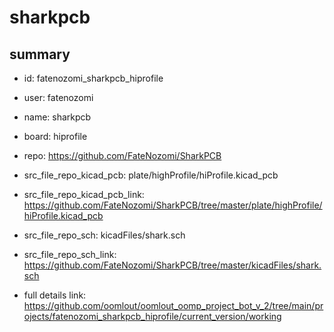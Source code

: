 # sharkpcb
 
## summary 
* id: fatenozomi_sharkpcb_hiprofile
* user: fatenozomi
* name: sharkpcb
* board: hiprofile
* repo: https://github.com/FateNozomi/SharkPCB
* src_file_repo_kicad_pcb: plate/highProfile/hiProfile.kicad_pcb
* src_file_repo_kicad_pcb_link: https://github.com/FateNozomi/SharkPCB/tree/master/plate/highProfile/hiProfile.kicad_pcb


* src_file_repo_sch: kicadFiles/shark.sch
* src_file_repo_sch_link: https://github.com/FateNozomi/SharkPCB/tree/master/kicadFiles/shark.sch
* full details link: https://github.com/oomlout/oomlout_oomp_project_bot_v_2/tree/main/projects/fatenozomi_sharkpcb_hiprofile/current_version/working  







